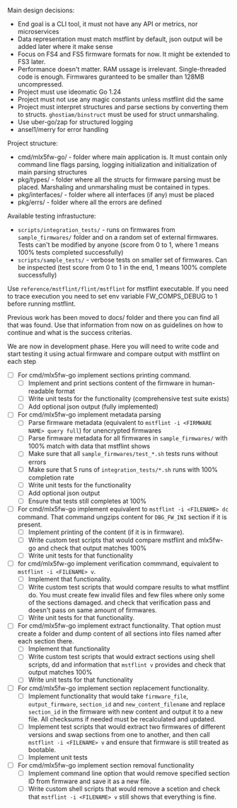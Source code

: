 Main design decisions:
 * End goal is a CLI tool, it must not have any API or metrics, nor microservices
 * Data representation must match mstflint by default, json output will be added later where it make sense
 * Focus on FS4 and FS5 firmware formats for now. It might be extended to FS3 later.
 * Performance doesn't matter. RAM ussage is irrelevant. Single-threaded code is enough. Firmwares guranteed to be smaller than 128MB uncompressed.
 * Project must use ideomatic Go 1.24
 * Project must not use any magic constants unless mstflint did the same
 * Project must interpret structures and parse sections by converting them to structs. `ghostiam/binstruct` must be used for struct unmarshaling.
 * Use uber-go/zap for structured logging
 * ansel1/merry for error handling

Project structure:
 * cmd/mlx5fw-go/ - folder where main application is. It must contain only command line flags parsing, logging initialization and initialization of main parsing structures
 * pkg/types/ - folder where all the structs for firmware parsing must be placed. Marshaling and unmarshaling must be contained in types.
 * pkg/interfaces/ - folder where all interfaces (if any) must be placed
 * pkg/errs/ - folder where all the errors are defined


Available testing infrastucture:
 - `scripts/integration_tests/` - runs on firmwares from `sample_firmwares/` folder and on a random set of external firmwares. Tests can't be modified by anyone (score from 0 to 1, where 1 means 100% tests completed successfully)
 - `scripts/sample_tests/` - verbose tests on smaller set of firmwares. Can be inspected (test score from 0 to 1 in the end, 1 means 100% complete successfully)

Use `reference/mstflint/flint/mstflint` for mstflint executable.
If you need to trace execution you need to set env variable FW_COMPS_DEBUG to 1 before running mstflint.

Previous work has been moved to docs/ folder and there you can find all that was found. Use that information from now on as guidelines on how to continue and what is the success criterias.

We are now in development phase. Here you will need to write code and start testing it using actual firmware and compare output with mstflint on each step
 - [ ] For cmd/mlx5fw-go implement sections printing command.
   - [ ] Implement and print sections content of the firmware in human-readable format
   - [ ] Write unit tests for the functionality (comprehensive test suite exists)
   - [ ] Add optional json output (fully implemented)
 - [ ] For cmd/mlx5fw-go implement metadata parsing
   - [ ] Parse firmware metadata (equivalent to `mstflint -i <FIRMWARE NAME> query full`) for unencrypted firmwares
   - [ ] Parse firmware metadata for all firmwares in `sample_firmwares/` with 100% match with data that mstflint shows
   - [ ] Make sure that all `sample_firmwares/test_*.sh` tests runs without errors
   - [ ] Make sure that 5 runs of `integration_tests/*.sh` runs with 100% completion rate
   - [ ] Write unit tests for the functionality
   - [ ] Add optional json output
   - [ ] Ensure that tests still completes at 100%
 - [ ] For cmd/mlx5fw-go implement equivalent to `mstflint -i <FILENAME> dc` command. That command ungzips content for `DBG_FW_INI` section if it is present.
   - [ ] Implement printing of the content (if it is in firmware).
   - [ ] Write custom test scripts that would compare mstflint and mlx5fw-go and check that output matches 100%
   - [ ] Write unit tests for that functionality
 - [ ] for cmd/mlx5fw-go implement verification commmand, equivalent to `mstflint -i <FILENAME> v`.
   - [ ] Implement that functionality.
   - [ ] Write custom test scripts that would compare results to what mstflint do. You must create few invalid files and few files where only some of the sections damaged. and check that verification pass and doesn't pass on same amount of firmwares.
   - [ ] Write unit tests for that functionality.
 - [ ] For cmd/mlx5fw-go implement extract functionality. That option must create a folder and dump content of all sections into files named after each section there.
   - [ ] Implement that functionality
   - [ ] Write custom test scripts that would extract sections using shell scripts, dd and information that `mstflint v` provides and check that output matches 100%
   - [ ] Write unit tests for that functionality
 - [ ] For cmd/mlx5fw-go implement section replacement functionality.
   - [ ] Implement functionality that would take `firmware_file`, `output_firmware`, `section_id` and `new_content_filename` and replace `section_id` in the firmware with new content and output it to a new file. All checksums if needed must be recalculated and updated.
   - [ ] Implement test scripts that would extract two firmwares of different versions and swap sections from one to another, and then call `mstflint -i <FILENAME> v` and ensure that firmware is still treated as bootable.
   - [ ] Implement unit tests
 - [ ] For cmd/mlx5fw-go implement section removal functionality
   - [ ] Implement command line option that would remove specified section ID from firmware and save it as a new file.
   - [ ] Write custom shell scripts that would remove a scetion and check that `mstflint -i <FILENAME> v` still shows that everything is fine.
